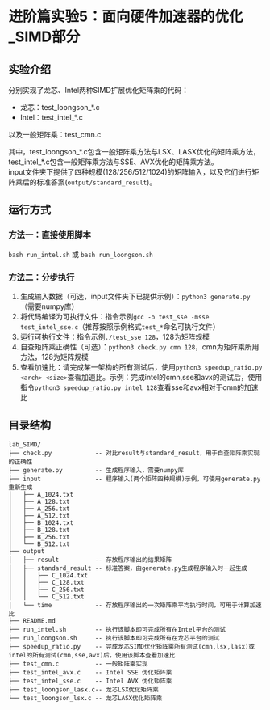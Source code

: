 # 进阶篇实验5：面向硬件加速器的优化_SIMD部分
## 实验介绍
分别实现了龙芯、Intel两种SIMD扩展优化矩阵乘的代码：  
- 龙芯：test_loongson_*.c  
- Intel：test_intel_*.c

以及一般矩阵乘：test_cmn.c  

其中，test_loongson_\*.c包含一般矩阵乘方法与LSX、LASX优化的矩阵乘方法，test_intel_\*.c包含一般矩阵乘方法与SSE、AVX优化的矩阵乘方法。  
input文件夹下提供了四种规模(128/256/512/1024)的矩阵输入，以及它们进行矩阵乘后的标准答案(`output/standard_result`)。

## 运行方式 
### 方法一：直接使用脚本
`bash run_intel.sh` 或 `bash run_loongson.sh`  

### 方法二：分步执行
1. 生成输入数据（可选，input文件夹下已提供示例）：`python3 generate.py`（需要numpy库）
2. 将代码编译为可执行文件：指令示例`gcc -o test_sse -msse test_intel_sse.c`（推荐按照示例格式`test_*`命名可执行文件）
3. 运行可执行文件：指令示例`./test_sse 128`，128为矩阵规模
4. 自查矩阵乘正确性（可选）：`python3 check.py cmn 128`，cmn为矩阵乘所用方法，128为矩阵规模
5. 查看加速比：请完成某一架构的所有测试后，使用`python3 speedup_ratio.py <arch> <size>`查看加速比。示例：完成intel的cmn,sse和avx的测试后，使用指令`python3 speedup_ratio.py intel 128`查看sse和avx相对于cmn的加速比

## 目录结构

```
lab_SIMD/
├── check.py            -- 对比result与standard_result，用于自查矩阵乘实现的正确性
├── generate.py         -- 生成程序输入，需要numpy库
├── input               -- 程序输入(两个矩阵四种规模)示例，可使用generate.py重新生成
│   ├── A_1024.txt
│   ├── A_128.txt
│   ├── A_256.txt
│   ├── A_512.txt
│   ├── B_1024.txt
│   ├── B_128.txt
│   ├── B_256.txt
│   └── B_512.txt
├── output              
│   ├── result          -- 存放程序输出的结果矩阵
│   ├── standard_result -- 标准答案，由generate.py生成程序输入时一起生成
│   │   ├── C_1024.txt
│   │   ├── C_128.txt
│   │   ├── C_256.txt
│   │   └── C_512.txt
│   └── time            -- 存放程序输出的一次矩阵乘平均执行时间，可用于计算加速比
├── README.md
├── run_intel.sh        -- 执行该脚本即可完成所有在Intel平台的测试
├── run_loongson.sh     -- 执行该脚本即可完成所有在龙芯平台的测试
├── speedup_ratio.py    -- 完成龙芯SIMD优化矩阵乘所有测试(cmn,lsx,lasx)或intel的所有测试(cmn,sse,avx)后，使用该脚本查看加速比
├── test_cmn.c          -- 一般矩阵乘实现
├── test_intel_avx.c    -- Intel SSE 优化矩阵乘
├── test_intel_sse.c    -- Intel AVX 优化矩阵乘
├── test_loongson_lasx.c-- 龙芯LSX优化矩阵乘
└── test_loongson_lsx.c -- 龙芯LASX优化矩阵乘
```
